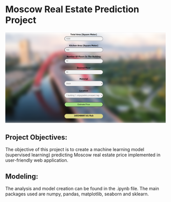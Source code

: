 # Moscow Real Estate Prediction Project
![screen](img/moscow.png)
## Project Objectives:
The objective of this project is to create a machine learning model (supervised learning) predicting Moscow real estate price implemented in user-friendly web application.

## Modeling:
The analysis and model creation can be found in the .ipynb file.
The main packages used are numpy, pandas, matplotlib, seaborn and sklearn.
